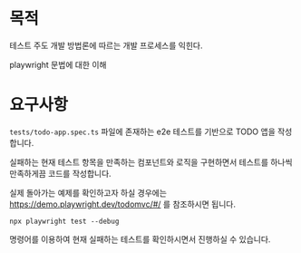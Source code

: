 # 목적

테스트 주도 개발 방법론에 따르는 개발 프로세스를 익힌다.

playwright 문법에 대한 이해

# 요구사항

`tests/todo-app.spec.ts` 파일에 존재하는 e2e 테스트를 기반으로 TODO 앱을 작성합니다.

실패하는 현재 테스트 항목을 만족하는 컴포넌트와 로직을 구현하면서 테스트를 하나씩 만족하게끔 코드를 작성합니다.

실제 돌아가는 예제를 확인하고자 하실 경우에는 <https://demo.playwright.dev/todomvc/#/> 를 참조하시면 됩니다.

```
npx playwright test --debug
```

명령어를 이용하여 현재 실패하는 테스트를 확인하시면서 진행하실 수 있습니다.
